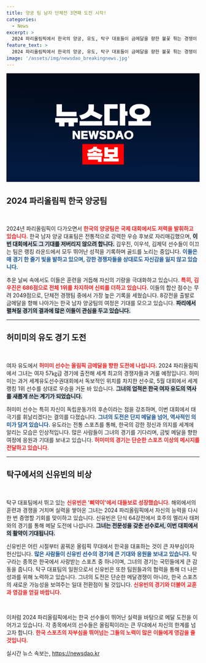```yaml
---
title: 양궁 팀 남자 단체전 3연패 도전 시작!
categories:
  - News
excerpt: >
  2024 파리올림픽에서 한국의 양궁, 유도, 탁구 대표들이 금메달을 향한 불꽃 튀는 경쟁이 시작된다! 김우진, 허미미, 신유빈이 그들의 역사를 만들어가는 여정, 기대하세요!
feature_text: >
  2024 파리올림픽에서 한국의 양궁, 유도, 탁구 대표들이 금메달을 향한 불꽃 튀는 경쟁이 시작된다! 김우진, 허미미, 신유빈이 그들의 역사를 만들어가는 여정, 기대하세요!
image: '/assets/img/newsdao_breakingnews.jpg'
---
```


<p><img src="/assets/img/newsdao_breakingnews.jpg" alt="bookingtag 속보" /></p>

<h2 data-ke-size="size26">2024 파리올림픽 한국 양궁팀</h2>

<p data-ke-size="size16">&nbsp;</p>

<p>2024년 파리올림픽이 다가오면서 <b><span style="color: #ee2323;">한국의 양궁팀은 국제 대회에서도 저력을 발휘하고 있습니다.</span></b> 한국 남자 양궁 대표팀은 전통적으로 강력한 우승 후보로 자리매김했으며, <b><span style="background-color: #21538527;">이번 대회에서도 그 기대를 저버리지 않으려 합니다.</span></b> 김우진, 이우석, 김제덕 선수들이 이끄는 팀은 랭킹 라운드에서 모두 뛰어난 성적을 기록하며 골드를 노리는 중입니다. <b><span style="color: #1a5490;">이들은 매 경기 한 줄기 빛을 발하고 있으며, 강한 경쟁자들을 상대로도 자신감을 잃지 않고 있습니다.</span></b> </p>

<p>추운 날씨 속에서도 이들은 훈련을 거듭해 자신의 기량을 극대화하고 있습니다. <b><span style="color: #ee2323;">특히, 김우진은 686점으로 전체 1위를 차지하며 신뢰를 더하고 있습니다.</span></b> 이들의 합산 점수는 무려 2049점으로, 단체전 경쟁팀 중에서 가장 높은 기록을 세웠습니다. 8강전을 출발로 금메달을 향해 나아가는 한국 남자 양궁팀의 여정은 기대를 모으고 있습니다. <b><span style="background-color: #21538527;">파리에서 펼쳐질 경기의 결과에 많은 이들이 관심을 두고 있습니다.</span></b></p>

<hr>

<h2 data-ke-size="size26">허미미의 유도 경기 도전</h2>

<p data-ke-size="size16">&nbsp;</p>

<p>여자 유도에서 <b><span style="color: #ee2323;">허미미 선수는 올림픽 금메달을 향한 도전에 나섭니다.</span></b> 2024 파리올림픽에서 그녀는 여자 57㎏급 경기에 출전해 세계 최고의 경쟁자들과 겨룰 예정입니다. 허미미는 과거 세계유도선수권대회에서 독보적인 위치를 차지한 선수로, 5월 대회에서 세계랭킹 1위 선수를 상대로 우승을 거둔 바 있습니다. <b><span style="background-color: #21538527;">그녀의 업적은 한국 여자 유도의 역사를 새롭게 쓰는 계기가 되었습니다.</span></b></p>

<p>허미미 선수는 특히 자신이 독립운동가의 후손이라는 점을 강조하며, 이번 대회에서 태극기를 휘날리겠다는 결의를 다졌습니다. <b><span style="color: #1a5490;">그녀의 도전은 단지 메달을 넘어, 역사적인 의미가 담겨 있습니다.</span></b> 유도라는 전통 스포츠를 통해, 한국의 강한 정신과 의지를 세계에 알리는 모습은 인상적입니다. 많은 사람들이 그녀의 경기를 기다리며, 금빛 메달을 향한 여정에 응원과 기대를 보내고 있습니다. <b><span style="color: #ee2323;">허미미의 경기는 단순한 스포츠 이상의 메시지를 전달하고 있습니다.</span></b></p>

<hr>

<h2 data-ke-size="size26">탁구에서의 신유빈의 비상</h2>

<p data-ke-size="size16">&nbsp;</p>

<p>탁구 대표팀에서 뛰고 있는 <b><span style="color: #ee2323;">신유빈은 '삐약이'에서 대들보로 성장했습니다.</span></b> 해외에서의 훈련과 경쟁을 거치며 실력을 쌓아온 그녀는 2024 파리올림픽에서 자신의 능력을 다시 한 번 증명할 기회를 맞이하고 있습니다. 신유빈은 단식 64강전에서 호주의 멜리사 태퍼와의 경기를 통해 메달 도전에 나섭니다. <b><span style="background-color: #21538527;">그녀는 전문성을 갖춘 선수로서, 이번 대회에서의 활약이 기대됩니다.</span></b></p>

<p>신유빈은 어린 시절부터 꿈꿔온 올림픽 무대에서 한국을 대표하는 것이 큰 자부심이자 헌신입니다. <b><span style="color: #1a5490;">많은 사람들이 신유빈 선수의 경기에 큰 기대와 응원을 보내고 있습니다.</span></b> 탁구라는 종목은 한국에서 사랑받는 스포츠 중 하나이며, 그녀의 경기는 국민들에게 큰 감동을 줍니다. 탁구 대표팀의 일원으로서 신유빈은 또한 팀원들과의 협력을 통해 더 나은 성과를 위해 노력하고 있습니다. 그녀의 도전은 단순한 메달경쟁이 아니라, 한국 스포츠의 새로운 가능성을 보여주는 일대 전환점이 될 것입니다. <b><span style="color: #ee2323;">신유빈의 경기와 더불어 교훈과 영감을 얻길 바랍니다.</span></b></p>

<p data-ke-size="size16">&nbsp;</p>

<p>이처럼 2024 파리올림픽에서는 한국 선수들이 뛰어난 실력을 바탕으로 메달 도전을 이어가고 있습니다. 각 종목에서의 선수들은 올림픽이라는 큰 무대에서 자신의 한계를 넘고자 합니다. <b><span style="color: #ee2323;">한국 스포츠의 자부심을 뛰어넘는 그들의 노력이 많은 이들에게 영감을 줄 것입니다.</span></b></p>
실시간 뉴스 속보는, <a href="https://newsdao.kr" rel="dofollow">https://newsdao.kr</a>



